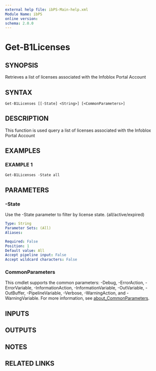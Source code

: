 ```yaml
---
external help file: ibPS-Main-help.xml
Module Name: ibPS
online version:
schema: 2.0.0
---
```


# Get-B1Licenses

## SYNOPSIS
Retrieves a list of licenses associated with the Infoblox Portal Account

## SYNTAX

```
Get-B1Licenses [[-State] <String>] [<CommonParameters>]
```

## DESCRIPTION
This function is used query a list of licenses associated with the Infoblox Portal Account

## EXAMPLES

### EXAMPLE 1
```powershell
Get-B1Licenses -State all
```

## PARAMETERS

### -State
Use the -State parameter to filter by license state.
(all/active/expired)

```yaml
Type: String
Parameter Sets: (All)
Aliases:

Required: False
Position: 1
Default value: All
Accept pipeline input: False
Accept wildcard characters: False
```

### CommonParameters
This cmdlet supports the common parameters: -Debug, -ErrorAction, -ErrorVariable, -InformationAction, -InformationVariable, -OutVariable, -OutBuffer, -PipelineVariable, -Verbose, -WarningAction, and -WarningVariable. For more information, see [about_CommonParameters](http://go.microsoft.com/fwlink/?LinkID=113216).

## INPUTS

## OUTPUTS

## NOTES

## RELATED LINKS
